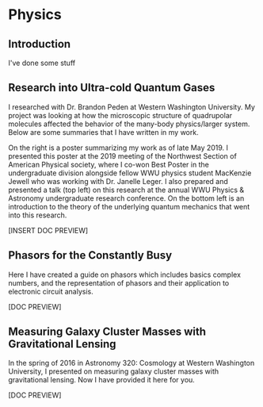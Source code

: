 # Physics

## Introduction

I've done some stuff

## Research into Ultra-cold Quantum Gases

I researched with Dr. Brandon Peden at Western Washington University. My project was looking at how the microscopic structure of quadrupolar molecules affected the behavior of the many-body physics/larger system. Below are some summaries that I have written in my work.

On the right is a poster summarizing my work as of late May 2019. I presented this poster at the 2019 meeting of the Northwest Section of American Physical society, where I co-won Best Poster in the undergraduate division alongside fellow WWU physics student MacKenzie Jewell who was working with Dr. Janelle Leger. I also prepared and presented a talk (top left) on this research at the annual WWU Physics & Astronomy undergraduate research conference. On the bottom left is an introduction to the theory of the underlying quantum mechanics that went into this research.

[INSERT DOC PREVIEW]

## Phasors for the Constantly Busy

Here I have created a guide on phasors which includes basics complex numbers, and the representation of phasors and their application to electronic circuit analysis.

[DOC PREVIEW]

## Measuring Galaxy Cluster Masses with Gravitational Lensing

In the spring of 2016 in Astronomy 320: Cosmology at Western Washington University, I presented on measuring galaxy cluster masses with gravitational lensing.  Now I have provided it here for you.

[DOC PREVIEW]
